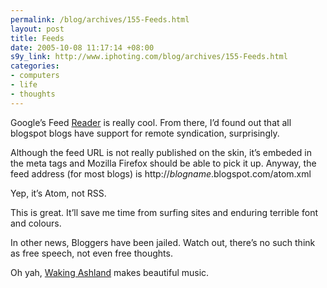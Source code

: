 ```yaml
--- 
permalink: /blog/archives/155-Feeds.html
layout: post
title: Feeds
date: 2005-10-08 11:17:14 +08:00
s9y_link: http://www.iphoting.com/blog/archives/155-Feeds.html
categories: 
- computers
- life
- thoughts
---
```

<p class="whiteline"><p>Google&#8217;s Feed <a onclick="_gaq.push(['_trackPageview', '/extlink/reader.google.com/']);"  href="http://reader.google.com/">Reader</a> is really cool. From there, I&#8217;d found out that all blogspot blogs have support for remote syndication, surprisingly.</p>
</p><p class="whiteline"><p>Although the feed URL is not really published on the skin, it&#8217;s embeded in the meta tags and Mozilla Firefox should be able to pick it up. Anyway, the feed address (for most blogs) is http://<i>blogname</i>.blogspot.com/atom.xml</p>
</p><p class="whiteline"><p>Yep, it&#8217;s Atom, not RSS.</p>
</p><p class="whiteline"><p>This is great. It&#8217;ll save me time from surfing sites and enduring terrible font and colours.</p>
</p><p class="whiteline"><p>In other news, Bloggers have been jailed. Watch out, there&#8217;s no such think as free speech, not even free thoughts.</p>
</p><p class="break"><p>Oh yah, <a onclick="_gaq.push(['_trackPageview', '/extlink/www.wakingashland.com/']);"  href="http://www.wakingashland.com/">Waking Ashland</a> makes beautiful music.</p></p>
